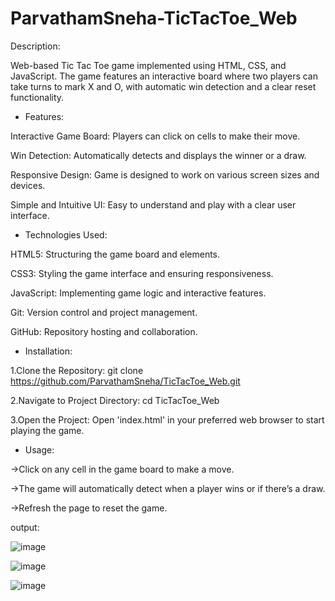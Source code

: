 # ParvathamSneha-TicTacToe_Web
Description:

Web-based Tic Tac Toe game implemented using HTML, CSS, and JavaScript. The game features an interactive board where two players can take turns to mark X and O, with automatic win detection and a clear reset functionality.


* Features:

Interactive Game Board: Players can click on cells to make their move.

Win Detection: Automatically detects and displays the winner or a draw.

Responsive Design: Game is designed to work on various screen sizes and devices.

Simple and Intuitive UI: Easy to understand and play with a clear user interface.


* Technologies Used:

HTML5: Structuring the game board and elements.

CSS3: Styling the game interface and ensuring responsiveness.

JavaScript: Implementing game logic and interactive features.

Git: Version control and project management.

GitHub: Repository hosting and collaboration.


* Installation:

1.Clone the Repository:
git clone https://github.com/ParvathamSneha/TicTacToe_Web.git

2.Navigate to Project Directory:
cd TicTacToe_Web

3.Open the Project:
Open 'index.html' in your preferred web browser to start playing the game.


* Usage:

->Click on any cell in the game board to make a move.

->The game will automatically detect when a player wins or if there’s a draw.

->Refresh the page to reset the game.

output:

![image](https://github.com/user-attachments/assets/b82e4fcd-cf66-47c8-b362-c2649dd28ce4)

![image](https://github.com/user-attachments/assets/ebad4d4e-551a-4a5b-b77f-b37739876559)

![image](https://github.com/user-attachments/assets/b40e5312-0d5a-4643-882a-f013231ad5a9)



